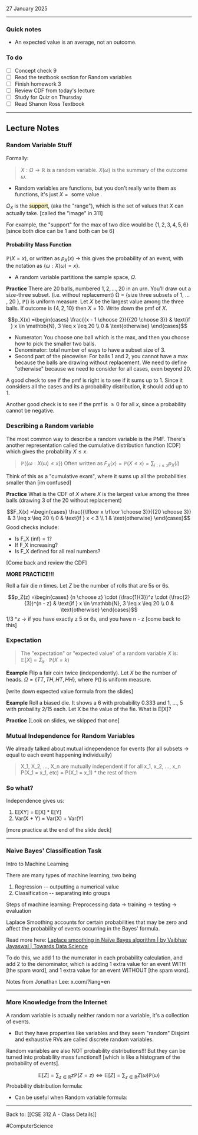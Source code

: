 27 January 2025

---
### Quick notes
- An expected value is an average, not an outcome.

### To do
- [ ] Concept check 9
- [ ] Read the textbook section for Random variables
- [ ] Finish homework 3
- [ ] Review CDF from today's lecture
- [ ] Study for Quiz on Thursday
- [ ] Read Shanon Ross Textbook

---
## Lecture Notes

### Random Variable Stuff

Formally:
>$X: \Omega \rightarrow \mathbb{R}$ is a random variable. $X(\omega)$ is the summary of the outcome $\omega$. 
- Random variables are functions, but you don't really write them as functions, it's just $X = \text{ some value }$. 

$\Omega_X$ is the <mark style="background: #FFF3A3A6;">support</mark>, (aka the "range"), which is the set of values that $X$ can actually take. 
[called the "image" in 311] 

For example, the "support" for the max of two dice would be $\{ 1, 2, 3, 4, 5, 6 \}$ [since both dice can be 1 and both can be 6]

#### Probability Mass Function
$\mathbb{P}(X = x)$, or written as $p_X(x)$ -> this gives the probability of an event, with the notation as $\{ \omega: X(\omega) = x\}$. 

- A random variable partitions the sample space, $\Omega$. 

**Practice**
There are 20 balls, numbered $1,2,…,20$ in an urn. You’ll draw out a size-three subset. (i.e. without replacement) Ω = {size three subsets of 1, … , 20 }, $\mathbb{P}()$ is uniform measure. Let 𝑋 be the largest value among the three balls. If outcome is $\{4,2,10\}$ then $X = 10$. Write down the pmf of $X$.

$$p_X(x) =\begin{cases} 
      \frac{{x - 1 \choose 2}}{{20 \choose 3}} & \text{if } x \in \mathbb{N}, 3 \leq x \leq 20 \\
      0 & \text{otherwise}
   \end{cases}$$

- Numerator: You choose one ball which is the max, and then you choose how to pick the smaller two balls.
- Denominator: total number of ways to have a subset size of 3.
- Second part of the piecewise: For balls 1 and 2, you cannot have a max because the balls are drawing without replacement. We need to define "otherwise" because we need to consider for all cases, even beyond 20. 

A good check to see if the pmf is right is to see if it sums up to 1. Since it considers all the cases and its a probability distribution, it should add up to 1. 

Another good check is to see if the pmf is $\geq 0$ for all $x$, since a probability cannot be negative. 

### Describing a Random variable

The most common way to describe a random variable is the PMF. There's another representation called the cumulative distribution function (CDF) which gives the probability $X \leq x$. 

>$\mathbb{P}(\{\omega : X(\omega) \leq x\})$
>Often written as $F_X (x) = \mathbb{P}(X \leq x) = \sum_{i: i \leq x} p_X (i)$ 

Think of this as a "cumulative exam", where it sums up all the probabilities smaller than [im confused]

**Practice**
What is the CDF of $X$ where $X$ is the largest value among the three balls (drawing 3 of the 20 without replacement)

$$F_X(x) =\begin{cases} 
      \frac{{\lfloor x \rfloor \choose 3}}{{20 \choose 3}} & 3 \leq x \leq 20 \\
      0 & \text{if } x < 3 \\
      1 & \text{otherwise}
   \end{cases}$$
Good checks include:
- Is F_X (inf) = 1?
- If F_X increasing?
- Is F_X defined for all real numbers?

[Come back and review the CDF]

**MORE PRACTICE!!!**

Roll a fair die $n$ times. Let $Z$ be the number of rolls that are 5s or 6s.

$$p_Z(z) =\begin{cases} 
      {n \choose z} \cdot (\frac{1}{3})^z \cdot (\frac{2}{3})^{n - z} & \text{if } x \in \mathbb{N}, 3 \leq x \leq 20 \\
      0 & \text{otherwise}
   \end{cases}$$
1/3 ^z -> if you have exactly z 5 or 6s, and you have n - z [come back to this]

### Expectation
>The "expectation" or "expected value" of a random variable $X$ is:
>$\mathbb{E}[X] = \Sigma_{k} \cdot \mathbb{P}(X = k)$

**Example**
Flip a fair coin twice (independently). Let $X$ be the number of heads.
$\Omega = \{TT, TH, HT, HH\}$, where $\mathbb{P}()$ is uniform measure.

[write down expected value formula from the slides]

**Example**
Roll a biased die. It shows a 6 with probability 0.333 and 1, ..., 5 with probaility 2/15 each. Let X be the value of the fie. What is E[X]? 

**Practice**
[Look on slides, we skipped that one]


### Mutual Independence for Random Variables

We already talked about mutual idnependence for events (for all subsets -> equal to each event happening individually)

>X_1, X_2, ..., X_n are mutually independent if for all x_1, x_2, ..., x_n P(X_1 = x_1, etc) = P(X_1 = x_1) * the rest of them


### So what?

Independence gives us:
1. E[XY] = E[X] * E[Y]
2. Var(X + Y) = Var(X) + Var(Y)

[more practice at the end of the slide deck]

---

### Naive Bayes' Classification Task

Intro to Machine Learning

There are many types of machine learning, two being
1. Regression -- outputting a numerical value
2. Classification -- separating into groups

Steps of machine learning:
Preprocessing data -> training -> testing -> evaluation

Laplace Smoothing accounts for certain probabilities that may be zero and affect the probability of events occurring in the Bayes' formula. 

Read more here: [Laplace smoothing in Naïve Bayes algorithm | by Vaibhav Jayaswal | Towards Data Science](https://towardsdatascience.com/laplace-smoothing-in-na%C3%AFve-bayes-algorithm-9c237a8bdece)

To do this, we add 1 to the numerator in each probability calculation, and add 2 to the denominator, which is adding 1 extra value for an event WITH [the spam word], and 1 extra value for an event WITHOUT [the spam word].

Notes from Jonathan Lee: x.com/?lang=en

---
### More Knowledge from the Internet

A random variable is actually neither random nor a variable, it's a collection of events.
- But they have properties like variables and they seem "random"
Disjoint and exhaustive RVs are called discrete random variables.

Random variables are also NOT probability distributions!!!
But they can be turned into probability mass functions!! [which is like a histogram of the probability of events].

$$\mathbb{E}[Z] = \sum_{z \in \mathbb{R}} z \mathbb{P}(Z = z) \Leftrightarrow \mathbb{E}[Z] = \sum_{z \in \mathbb{R}} Z(\omega) \mathbb{P}(\omega)$$
Probability distribution formula:
- Can be useful when 
Random variable formula:

---
Back to: [[CSE 312 A - Class Details]]

#ComputerScience
